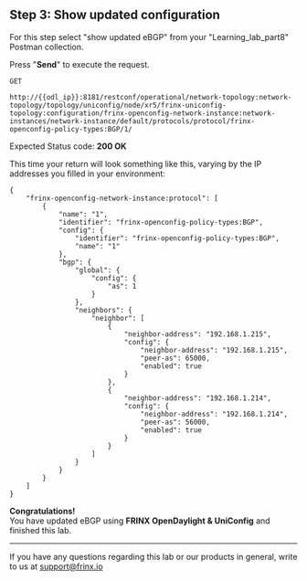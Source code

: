 ## Step 3: Show updated configuration

For this step select "show updated eBGP" from your "Learning_lab_part8" Postman collection.

Press "**Send**" to execute the request.

```
GET

http://{{odl_ip}}:8181/restconf/operational/network-topology:network-topology/topology/uniconfig/node/xr5/frinx-uniconfig-topology:configuration/frinx-openconfig-network-instance:network-instances/network-instance/default/protocols/protocol/frinx-openconfig-policy-types:BGP/1/
```

Expected Status code: **200 OK**

This time your return will look something like this, varying by the IP addresses you filled in your environment:


```
{
    "frinx-openconfig-network-instance:protocol": [
        {
            "name": "1",
            "identifier": "frinx-openconfig-policy-types:BGP",
            "config": {
                "identifier": "frinx-openconfig-policy-types:BGP",
                "name": "1"
            },
            "bgp": {
                "global": {
                    "config": {
                        "as": 1
                    }
                },
                "neighbors": {
                    "neighbor": [
                        {
                            "neighbor-address": "192.168.1.215",
                            "config": {
                                "neighbor-address": "192.168.1.215",
                                "peer-as": 65000,
                                "enabled": true
                            }
                        },
                        {
                            "neighbor-address": "192.168.1.214",
                            "config": {
                                "neighbor-address": "192.168.1.214",
                                "peer-as": 56000,
                                "enabled": true
                            }
                        }
                    ]
                }
            }
        }
    ]
}
```
**Congratulations!** <br>
You have updated eBGP using **FRINX OpenDaylight & UniConfig** and finished this lab.

---
If you have any questions regarding this lab or our products in general, write to us at [support@frinx.io](mailto:support@frinx.io)
